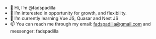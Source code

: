 - 👋 Hi, I’m @fadspadilla
- 👀 I’m interested in opportunity for growth, and flexibility.
- 🌱 I’m currently learning Vue JS, Quasar and Nest JS
- 📫 You can reach me through my email: fadspadilla@gmail.com and messenger: fadspadilla

<!---
fadspadilla/fadspadilla is a ✨ special ✨ repository because its `README.md` (this file) appears on your GitHub profile.
You can click the Preview link to take a look at your changes.
--->
